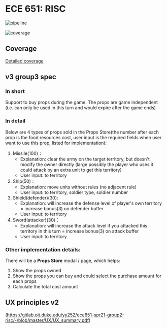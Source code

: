 ECE 651: RISC
======================================

![pipeline](https://gitlab.oit.duke.edu/yy252/ece651-spr21-group2-risc/badges/master/pipeline.svg)

![coverage](https://gitlab.oit.duke.edu/yy252/ece651-spr21-group2-risc/badges/master/coverage.svg?job=test)

## Coverage
[Detailed coverage](https://yy252.pages.oit.duke.edu/ece651-spr21-group2-risc/dashboard.html)

## v3 group3 spec
### In short
Support to buy props during the game. The props are game independent (i.e. can only be used in this turn and would expire after the game ends)

### In detail
Below are 4 types of props sold in the Props Store(the number after each prop is the food resources cost, user input is the required fields when user want to use this prop, listed for implementation):

1. Missile(100)：
   - Explanation: clear the army on the target territory, but doesn't modify the owner directly (large possibly the player who uses it could attack by an extra unit to get this territory)
   - User input: to territory
2. Ship(50)：
   - Explanation: move units without rules (no adjacent rule)
   - User input: to territory, soldier type, soldier number 
3. Shield(defender)(30):
   - Explanation: will increase the defense level of player's own territory = increase bonus(3) on defender buffer
   - User input: to territory
4. Sword(attacker)(30)：
   - Explanation: will increase the attack level if you attacked this territory in this turn = increase bonus(3) on attack buffer
   - User input: to territory

### Other implementation details:
There will be a **Props Store** modal / page, which helps:
1. Show the props owned
2. Show the props you can buy and could select the purchase amount for each props
3. Calculate the total cost amount

## UX principles v2
(https://gitlab.oit.duke.edu/yy252/ece651-spr21-group2-risc/-/blob/master/UX/UX_summary.pdf)
